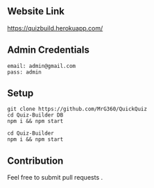 ## Website Link 

https://quizbuild.herokuapp.com/

## Admin Credentials

```
email: admin@gmail.com
pass: admin
```

## Setup

```
git clone https://github.com/MrG360/QuickQuiz
cd Quiz-Builder DB
npm i && npm start

cd Quiz-Builder
npm i && npm start
```

## Contribution

Feel free to submit pull requests .
